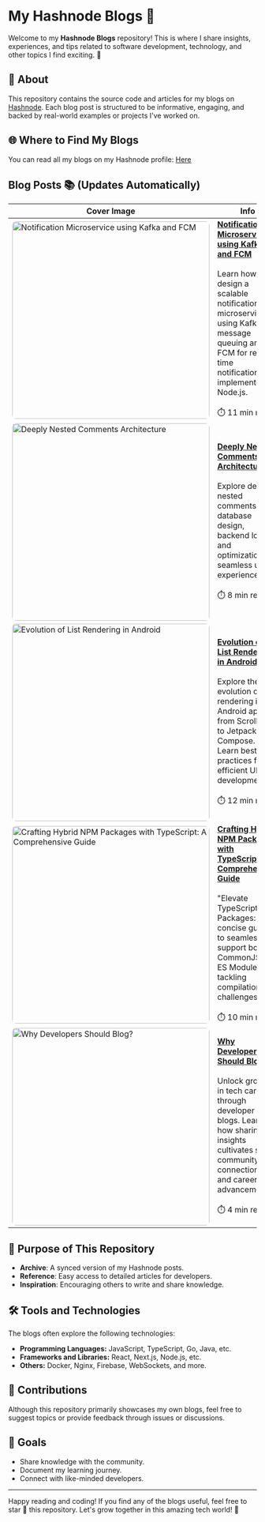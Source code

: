 # My Hashnode Blogs 🚀

Welcome to my **Hashnode Blogs** repository! This is where I share insights, experiences, and tips related to software development, technology, and other topics I find exciting. 🌟

## 📖 About

This repository contains the source code and articles for my blogs on [Hashnode](https://hashnode.com/). Each blog post is structured to be informative, engaging, and backed by real-world examples or projects I've worked on.

## 🌐 Where to Find My Blogs

You can read all my blogs on my Hashnode profile: [Here](https://blogs.ijlalahmad.tech/)

## Blog Posts 📚 (Updates Automatically)

<!-- BLOGS:START -->

| Cover Image                                                                                                                                                                                                                                                | Info                                                                                                                                                                                                                                                                                                                                                |
| ---------------------------------------------------------------------------------------------------------------------------------------------------------------------------------------------------------------------------------------------------------- | --------------------------------------------------------------------------------------------------------------------------------------------------------------------------------------------------------------------------------------------------------------------------------------------------------------------------------------------------- |
| <img src="https://cdn.hashnode.com/res/hashnode/image/upload/v1717839880625/b4789677-89b7-4def-a4ac-411de36636ac.png" alt="Notification Microservice using Kafka and FCM" style="width: 400px; height: auto; border-radius: 8px;" />                       | **[Notification Microservice using Kafka and FCM](https://blogs.ijlalahmad.tech/notification-microservice-using-kafka-and-fcm)** <br><br> Learn how to design a scalable notification microservice using Kafka for message queuing and FCM for real-time notifications, all implemented in Node.js. <br><br> ⏱️ 11 min read                         |
| <img src="https://cdn.hashnode.com/res/hashnode/image/upload/v1708167583248/9f093cc2-d7e3-487a-b03b-4953e7746da1.png" alt="Deeply Nested Comments Architecture" style="width: 400px; height: auto; border-radius: 8px;" />                                 | **[Deeply Nested Comments Architecture](https://blogs.ijlalahmad.tech/deeply-nested-comments-architecture)** <br><br> Explore deeply nested comments: database design, backend logic, and optimization for seamless user experience. <br><br> ⏱️ 8 min read                                                                                         |
| <img src="https://cdn.hashnode.com/res/hashnode/image/upload/v1707141532791/544a6d63-d21c-4454-9c7f-0414242797e6.png" alt="Evolution of List Rendering in Android" style="width: 400px; height: auto; border-radius: 8px;" />                              | **[Evolution of List Rendering in Android](https://blogs.ijlalahmad.tech/evolution-of-list-rendering-in-android)** <br><br> Explore the evolution of list rendering in Android apps, from ScrollView to Jetpack Compose. Learn best practices for efficient UI development. <br><br> ⏱️ 12 min read                                                 |
| <img src="https://cdn.hashnode.com/res/hashnode/image/upload/v1705229598349/3a820992-e8ac-415c-a1b7-f81521506115.png" alt="Crafting Hybrid NPM Packages with TypeScript: A Comprehensive Guide" style="width: 400px; height: auto; border-radius: 8px;" /> | **[Crafting Hybrid NPM Packages with TypeScript: A Comprehensive Guide](https://blogs.ijlalahmad.tech/crafting-hybrid-npm-packages-with-typescript-a-comprehensive-guide)** <br><br> "Elevate TypeScript npm Packages: A concise guide to seamlessly support both CommonJS and ES Modules, tackling compilation challenges. <br><br> ⏱️ 10 min read |
| <img src="https://cdn.hashnode.com/res/hashnode/image/upload/v1704288041494/0465cc10-f78d-4ee8-af75-09afb986a33d.webp" alt="Why Developers Should Blog?" style="width: 400px; height: auto; border-radius: 8px;" />                                        | **[Why Developers Should Blog?](https://blogs.ijlalahmad.tech/why-developers-should-blog)** <br><br> Unlock growth in tech careers through developer blogs. Learn how sharing insights cultivates skills, community connections, and career advancement. <br><br> ⏱️ 4 min read                                                                     |

<!-- BLOGS:END -->

## 🎯 Purpose of This Repository

- **Archive**: A synced version of my Hashnode posts.
- **Reference**: Easy access to detailed articles for developers.
- **Inspiration**: Encouraging others to write and share knowledge.

## 🛠️ Tools and Technologies

The blogs often explore the following technologies:

- **Programming Languages:** JavaScript, TypeScript, Go, Java, etc.
- **Frameworks and Libraries:** React, Next.js, Node.js, etc.
- **Others:** Docker, Nginx, Firebase, WebSockets, and more.

## 🤝 Contributions

Although this repository primarily showcases my own blogs, feel free to suggest topics or provide feedback through issues or discussions.

## 🎯 Goals

- Share knowledge with the community.
- Document my learning journey.
- Connect with like-minded developers.

---

Happy reading and coding! If you find any of the blogs useful, feel free to star 🌟 this repository. Let's grow together in this amazing tech world! 🚀
